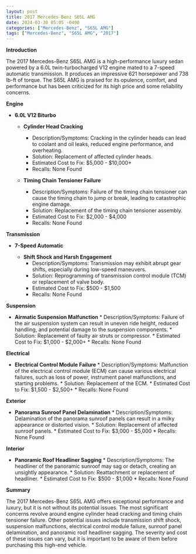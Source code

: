 ```yaml
---
layout: post
title: 2017 Mercedes-Benz S65L AMG
date: 2024-03-30 05:05 -0400
categories: ["Mercedes-Benz", "S65L AMG"]
tags: ["Mercedes-Benz", "S65L AMG", "2017"]
---
```

**Introduction**

The 2017 Mercedes-Benz S65L AMG is a high-performance luxury sedan powered by a 6.0L twin-turbocharged V12 engine mated to a 7-speed automatic transmission. It produces an impressive 621 horsepower and 738 lb-ft of torque. The S65L AMG is praised for its opulence, comfort, and performance but has been criticized for its high price and some reliability concerns.

**Engine**

* **6.0L V12 Biturbo**

    * **Cylinder Head Cracking**
        * Description/Symptoms: Cracking in the cylinder heads can lead to coolant and oil leaks, reduced engine performance, and overheating.
        * Solution: Replacement of affected cylinder heads.
        * Estimated Cost to Fix: $5,000 - $10,000+
        * Recalls: None Found

    * **Timing Chain Tensioner Failure**
        * Description/Symptoms: Failure of the timing chain tensioner can cause the timing chain to jump or break, leading to catastrophic engine damage.
        * Solution: Replacement of the timing chain tensioner assembly.
        * Estimated Cost to Fix: $2,000 - $4,000
        * Recalls: None Found

**Transmission**

* **7-Speed Automatic**

    * **Shift Shock and Harsh Engagement**
        * Description/Symptoms: Transmission may exhibit abrupt gear shifts, especially during low-speed maneuvers.
        * Solution: Reprogramming of transmission control module (TCM) or replacement of valve body.
        * Estimated Cost to Fix: $500 - $1,500
        * Recalls: None Found

**Suspension**

* **Airmatic Suspension Malfunction**
        * Description/Symptoms: Failure of the air suspension system can result in uneven ride height, reduced handling, and potential damage to the suspension components.
        * Solution: Replacement of faulty air struts or compressor.
        * Estimated Cost to Fix: $1,000 - $2,000+
        * Recalls: None Found

**Electrical**

* **Electrical Control Module Failure**
        * Description/Symptoms: Malfunction of the electrical control module (ECM) can cause various electrical failures, such as loss of power, instrument panel malfunctions, and starting problems.
        * Solution: Replacement of the ECM.
        * Estimated Cost to Fix: $1,500 - $2,500+
        * Recalls: None Found

**Exterior**

* **Panorama Sunroof Panel Delamination**
        * Description/Symptoms: Delamination of the panorama sunroof panels can result in a milky appearance or distorted vision.
        * Solution: Replacement of affected sunroof panels.
        * Estimated Cost to Fix: $3,000 - $5,000
        * Recalls: None Found

**Interior**

* **Panoramic Roof Headliner Sagging**
        * Description/Symptoms: The headliner of the panoramic sunroof may sag or detach, creating an unsightly appearance.
        * Solution: Reattachment or replacement of headliner.
        * Estimated Cost to Fix: $500 - $1,000
        * Recalls: None Found

**Summary**

The 2017 Mercedes-Benz S65L AMG offers exceptional performance and luxury, but it is not without its potential issues. The most significant concerns revolve around engine cylinder head cracking and timing chain tensioner failure. Other potential issues include transmission shift shock, suspension malfunctions, electrical control module failure, sunroof panel delamination, and panoramic roof headliner sagging. The severity and cost of these issues can vary, but it is important to be aware of them before purchasing this high-end vehicle.
